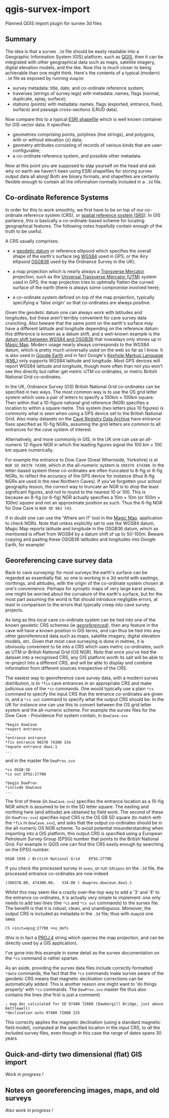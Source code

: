# qgis-survex-import
Planned QGIS import plugin for survex 3d files

## Summary

The idea is that a survex `.3d` file should be easily readable into a
Geographic Information System (GIS) platform, such as
[QGIS](http://www.qgis.org/ "QGIS website"), then it can be integrated
with other geographical data such as maps, satellite imagery, digital
elevation models, and the like.  Now this is much closer to being
achievable than one might think.  Here's the contents of a
typical (modern) `.3d` file as exposed by running `dump3d`:

* survey metadata: title, date, and co-ordinate reference system;
* traverses (strings of survey legs) with metadata: names,
  flags (normal, duplicate, splay, surface);
* stations (points) with metadata: names, flags (exported, entrance,
  fixed, surface) and passage cross-sections (LRUD data).

Now compare this to a typical
[ESRI shapefile](https://en.wikipedia.org/wiki/Shapefile "wikipedia")
which is well known container for GIS vector data.  It specifies:

* geometries comprising points, polylines (line strings), and polygons, with or
  without elevation (z) data;
* geometry attributes consisting of records of various kinds that are user-configurable;
* a co-ordinate reference system, and possible other metadata.

Now at this point you are supposed to slap yourself on the head and
ask why on earth we haven't been using ESRI shapefiles for storing
survex output data all along!  Both are binary formats, and shapefiles
are certainly flexible enough to contain all the information normally
included in a `.3d` file.

## Co-ordinate Reference Systems

In order for this to work smoothly, we first have to be on top of our
co-ordinate reference system (CRS), or
[spatial reference system (SRS)](https://en.wikipedia.org/wiki/Spatial_reference_system "wikipedia").
In GIS parlance, this is basically a co-ordinate-based scheme for
locating geographical features.  The following notes hopefully contain
enough of the truth to be useful.

A CRS usually comprises:

* a [geodetic datum](https://en.wikipedia.org/wiki/Geodetic_datum "wikipedia")
or reference ellipsoid which specifies the overall shape
of the earth's surface (eg
[WGS84](https://en.wikipedia.org/wiki/World_Geodetic_System "wikipedia")
used in GPS, or the Airy ellipsoid
[OSGB36](https://en.wikipedia.org/wiki/Ordnance_Survey_National_Grid "wikipedia")
used by the Ordnance Survey in the UK);

* a map projection which is nearly always a
[Transverse Mercator](https://en.wikipedia.org/wiki/Transverse_Mercator_projection "wikipedia")
projection, such as the
[Universal Transverse Mercator (UTM)](https://en.wikipedia.org/wiki/Universal_Transverse_Mercator_coordinate_system "wikipedia")
system used in GPS; the map projection tries to optimally flatten the
curved surface of the earth (there is always some compromise involved
here);

* a co-ordinate system defined on top of the map projection,
  typically specifying a 'false origin' so that co-ordinates are always
  positive.

Given the geodetic datum one can always work with latitudes and
longitudes, but these aren't terribly convenient for cave survey data
crunching.  Also beware that the same point on the earth's surface may
have a different latitude and longitude depending on the reference
datum: this difference is known as a datum shift, and a well-known
example is the 
[datum shift between WGS84 and OSGB36](https://en.wikipedia.org/wiki/Ordnance_Survey_National_Grid "wikipedia")
that nowadays only shows up in
[Magic Map](http://www.natureonthemap.naturalengland.org.uk/MagicMap.aspx "Magic Map").
Modern usage nearly always corresponds to the WGS84 datum, which is
pretty much universally used on the web so far as I know.  It is also used in
[Google Earth](https://en.wikipedia.org/wiki/Google_Earth "wikipedia")
and in fact Google's
[Keyhole Markup Language (KML)](https://developers.google.com/kml/ "Google")
only supports WGS84 latitude and longitude.
Most GPS devices will report WGS84 latitude and longitude, though
more often than not you won't see this directly but rather get metric
UTM co-ordinates, or metric British National Grid co-ordinates.

In the UK, Ordnance Survey (OS) British National Grid co-ordinates can
be specified in two ways.  The most common way is to use the OS grid
letter system which uses a pair of letters to specify a 100km &times; 100km
square.  Then within that a 10-figure national grid reference (NGR)
specifies a location to within a square metre.  This system
(two letters plus 10 figures) is commonly
what is seen when using a GPS device set to the British National
Grid.  Also many datasets on the [Cave Registry Data Archive](http://cave-registry.org.uk/ "Cave Registry")
have entrance fixes specified as 10-fig NGRs, assuming the grid
letters are common to all entrances for the cave system of interest.

Alternatively, and more commonly in GIS, in the UK one can use an
all-numeric 12-figure NGR in which the leading figures signal the 100
km &times; 100 km square numerically.

For example the entrance to Dow Cave (Great Whernside, Yorkshire) is
at `NGR SD 98378 74300`, which in the all-numeric system is `398378
474300`.  In the letter-based system these co-ordinates are often
truncated to 8-fig or 6-fig NGRs, to reflect the accuracy of the GPS
device for instance (thus 8-fig NGRs are used in the new Northern
Caves).  If you've forgotten your school geography lesson, the
_correct_ way to truncate an NGR is to _drop_ the least significant
figures, and not to round to the nearest 10 or 100.  This is because
an 8-fig (or 6-fig) NGR actually specifies a 10m &times; 10m (or 100m
&times; 100m) _square_ and not an approximate position as such.  Thus
the 6-fig NGR for Dow Cave is `NGR SD 983 743`.

If in doubt one can use the 'Where am I?' tool in the [Magic
Map](http://www.natureonthemap.naturalengland.org.uk/MagicMap.aspx
"Magic Map").  application to check NGRs.  Note that unless explicitly
set to use the WGS84 datum, Magic Map reports latitude and longitude
in the OSGB36 datum, which as mentioned is offset from WGS84 by a
datum shift of up to 50-100m.  Beware copying and pasting these OSGB36
latitudes and longitudes into Google Earth, for example!

## Georeferencing cave survey data

Back to cave surveying: for most surveys the earth's surface can be
regarded as essentially flat, so one is working in a 3d world with
eastings, northings, and altitudes, with the origin of the co-ordinate
system chosen at one's convenience.  Perhaps for synoptic maps of very
large karst areas, one might be worried about the curvature of the
earth's surface, but for the most part assuming the world is flat
should introduce negligible errors, at least in comparison to the
errors that typically creep into cave survey projects.

As long as this local cave co-ordinate system can be tied into one of
the known geodetic CRS schemes (ie
[_georeferenced_](https://en.wikipedia.org/wiki/Georeferencing "wikipedia")),
then any feature in the cave will have a known position in GIS terms,
and can thus be tied into any other georeferenced data such as maps,
satellite imagery, digital elevation models, etc.  Given that most
cave surveying is done in metres, it is obviously convenient to tie
into a CRS which uses metric co-ordinates, such as UTM or British
National Grid (OS NGR).  Note that once you've tied the dataset into a
recognised CRS, any GIS platform worth its salt will be able to
re-project into a different CRS, and will be able to display and
combine information from different sources irrespective of the CRS.

The easiest way to georeference cave survey data, with a modern
survex distribution, is to `*fix` cave entrances in an appropriate
CRS and make judicious use of the `*cs` commands.  One would typically
use a plain `*cs` command to specify the input CRS that the entrance
co-ordinates are given in, and a `*cs out`
command to specify what the output CRS should be.  In
the UK for instance one can use this to convert between the OS grid
letter system and the all-numeric scheme. 
For example the survex files for the Dow Cave -
Providence Pot system contain, in `DowCave.svx`
```
*begin DowCave
*export entrance
...
*entrance entrance
*fix entrance 98378 74300 334
*equate entrance dow1.1
...
```
and in the master file `DowProv.svx`
```
*cs OSGB:SD
*cs out EPSG:27700

*begin DowProv
*include DowCave
...
```
The first of these (in `DowCave.svx`) specifies the entrance location
as a 10-fig NGR which is assumed to be in the SD letter square.  The
easting and northing here (and altitude) are obtained by field work.
The second of these (in `DowProv.svx`) specifies input CRS is the OS
GB SD square (to match with the `*fix` in `DowCave.svx`), and asks that the output
co-ordinates should be in the all-numeric OS NGR scheme.  To avoid
potential misunderstanding when importing into a GIS platform, this
output CRS is specified using a European Petroleum Survey Group (EPSG)
number that points to the British National Grid.  For example in QGIS one can find
this CRS easily enough by searching on the EPSG number:
```
OSGB 1936 / British National Grid    EPSG:27700
```

If you check the processed survey in `aven`, or run `3dtopos` on the `.3d` file,
the processed entrance co-ordinates are now indeed
```
(398378.00, 474300.00,   334.00 ) dowprov.dowcave.dow1.1
```
Whilst this may seem like a crazily over-the-top
way to add a '3' and '4' to the entrance co-ordinates, it is actually very simple to implement:
one only needs to add two lines (the `*cs` and `*cs out` commands) to the survex file.
The benefit is that it is robust, clean, and unambiguous.  Moreover, the output CRS
is included as metadata in the `.3d` file; thus with `dump3d` one sees
```
CS +init=epsg:27700 +no_defs
```
(this is in fact a [PROJ.4](http://proj4.org/ "proj4") string which species the map projection, and can be directly
used by a GIS application).

I've gone into this example in some detail as the survex documentation on the `*cs` command
is rather spartan.

As an aside, providing the survex data files include correctly formatted `*date` commands,
the fact that the `*cs` commands make survex aware of the geodetic CRS means that
magnetic declination corrections can be automatically added.  This is another reason one
might want to 'do things properly' with `*cs` commands.
The `DowProv.svx` master file thus also contains the lines (the first is just a comment)
```
; mag dec calculated for SD 97480 72608 (Dowbergill Bridge, just above Kettlewell)
*declination auto 97480 72608 225
```
This correctly applies the magnetic declination (using a standard
magnetic field model), computed at the specified location in the input
CRS, to _all_ the included survey files, even though in this case the
range of dates spans 30 years.

## Quick-and-dirty two dimensional (flat) GIS import

_Work in progress !_

## Notes on georeferencing images, maps, and old surveys

_Also work in progress !_
